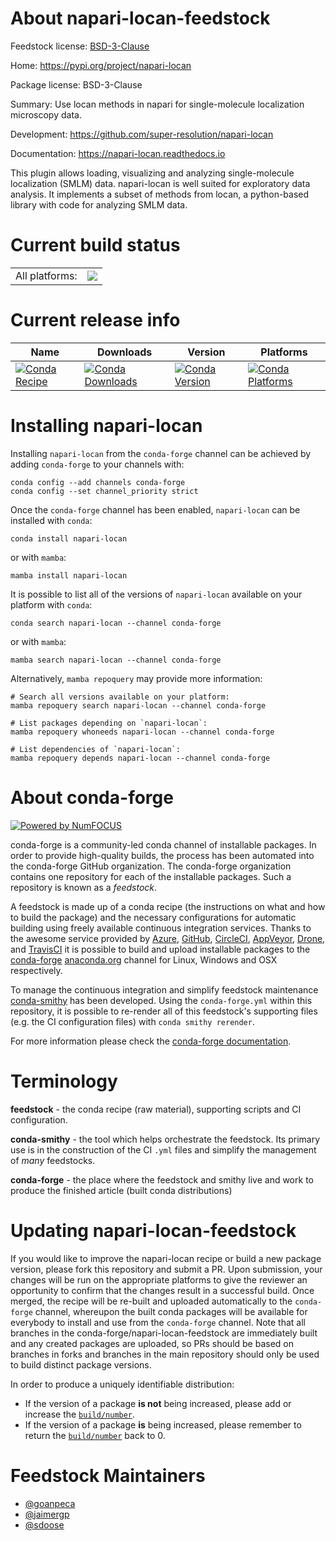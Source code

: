 About napari-locan-feedstock
============================

Feedstock license: [BSD-3-Clause](https://github.com/conda-forge/napari-locan-feedstock/blob/main/LICENSE.txt)

Home: https://pypi.org/project/napari-locan

Package license: BSD-3-Clause

Summary: Use locan methods in napari for single-molecule localization microscopy data.

Development: https://github.com/super-resolution/napari-locan

Documentation: https://napari-locan.readthedocs.io

This plugin allows loading, visualizing and analyzing single-molecule localization
(SMLM) data. napari-locan is well suited for exploratory data analysis. It
implements a subset of methods from locan, a python-based library with code for
analyzing SMLM data.


Current build status
====================


<table><tr><td>All platforms:</td>
    <td>
      <a href="https://dev.azure.com/conda-forge/feedstock-builds/_build/latest?definitionId=20738&branchName=main">
        <img src="https://dev.azure.com/conda-forge/feedstock-builds/_apis/build/status/napari-locan-feedstock?branchName=main">
      </a>
    </td>
  </tr>
</table>

Current release info
====================

| Name | Downloads | Version | Platforms |
| --- | --- | --- | --- |
| [![Conda Recipe](https://img.shields.io/badge/recipe-napari--locan-green.svg)](https://anaconda.org/conda-forge/napari-locan) | [![Conda Downloads](https://img.shields.io/conda/dn/conda-forge/napari-locan.svg)](https://anaconda.org/conda-forge/napari-locan) | [![Conda Version](https://img.shields.io/conda/vn/conda-forge/napari-locan.svg)](https://anaconda.org/conda-forge/napari-locan) | [![Conda Platforms](https://img.shields.io/conda/pn/conda-forge/napari-locan.svg)](https://anaconda.org/conda-forge/napari-locan) |

Installing napari-locan
=======================

Installing `napari-locan` from the `conda-forge` channel can be achieved by adding `conda-forge` to your channels with:

```
conda config --add channels conda-forge
conda config --set channel_priority strict
```

Once the `conda-forge` channel has been enabled, `napari-locan` can be installed with `conda`:

```
conda install napari-locan
```

or with `mamba`:

```
mamba install napari-locan
```

It is possible to list all of the versions of `napari-locan` available on your platform with `conda`:

```
conda search napari-locan --channel conda-forge
```

or with `mamba`:

```
mamba search napari-locan --channel conda-forge
```

Alternatively, `mamba repoquery` may provide more information:

```
# Search all versions available on your platform:
mamba repoquery search napari-locan --channel conda-forge

# List packages depending on `napari-locan`:
mamba repoquery whoneeds napari-locan --channel conda-forge

# List dependencies of `napari-locan`:
mamba repoquery depends napari-locan --channel conda-forge
```


About conda-forge
=================

[![Powered by
NumFOCUS](https://img.shields.io/badge/powered%20by-NumFOCUS-orange.svg?style=flat&colorA=E1523D&colorB=007D8A)](https://numfocus.org)

conda-forge is a community-led conda channel of installable packages.
In order to provide high-quality builds, the process has been automated into the
conda-forge GitHub organization. The conda-forge organization contains one repository
for each of the installable packages. Such a repository is known as a *feedstock*.

A feedstock is made up of a conda recipe (the instructions on what and how to build
the package) and the necessary configurations for automatic building using freely
available continuous integration services. Thanks to the awesome service provided by
[Azure](https://azure.microsoft.com/en-us/services/devops/), [GitHub](https://github.com/),
[CircleCI](https://circleci.com/), [AppVeyor](https://www.appveyor.com/),
[Drone](https://cloud.drone.io/welcome), and [TravisCI](https://travis-ci.com/)
it is possible to build and upload installable packages to the
[conda-forge](https://anaconda.org/conda-forge) [anaconda.org](https://anaconda.org/)
channel for Linux, Windows and OSX respectively.

To manage the continuous integration and simplify feedstock maintenance
[conda-smithy](https://github.com/conda-forge/conda-smithy) has been developed.
Using the ``conda-forge.yml`` within this repository, it is possible to re-render all of
this feedstock's supporting files (e.g. the CI configuration files) with ``conda smithy rerender``.

For more information please check the [conda-forge documentation](https://conda-forge.org/docs/).

Terminology
===========

**feedstock** - the conda recipe (raw material), supporting scripts and CI configuration.

**conda-smithy** - the tool which helps orchestrate the feedstock.
                   Its primary use is in the construction of the CI ``.yml`` files
                   and simplify the management of *many* feedstocks.

**conda-forge** - the place where the feedstock and smithy live and work to
                  produce the finished article (built conda distributions)


Updating napari-locan-feedstock
===============================

If you would like to improve the napari-locan recipe or build a new
package version, please fork this repository and submit a PR. Upon submission,
your changes will be run on the appropriate platforms to give the reviewer an
opportunity to confirm that the changes result in a successful build. Once
merged, the recipe will be re-built and uploaded automatically to the
`conda-forge` channel, whereupon the built conda packages will be available for
everybody to install and use from the `conda-forge` channel.
Note that all branches in the conda-forge/napari-locan-feedstock are
immediately built and any created packages are uploaded, so PRs should be based
on branches in forks and branches in the main repository should only be used to
build distinct package versions.

In order to produce a uniquely identifiable distribution:
 * If the version of a package **is not** being increased, please add or increase
   the [``build/number``](https://docs.conda.io/projects/conda-build/en/latest/resources/define-metadata.html#build-number-and-string).
 * If the version of a package **is** being increased, please remember to return
   the [``build/number``](https://docs.conda.io/projects/conda-build/en/latest/resources/define-metadata.html#build-number-and-string)
   back to 0.

Feedstock Maintainers
=====================

* [@goanpeca](https://github.com/goanpeca/)
* [@jaimergp](https://github.com/jaimergp/)
* [@sdoose](https://github.com/sdoose/)

